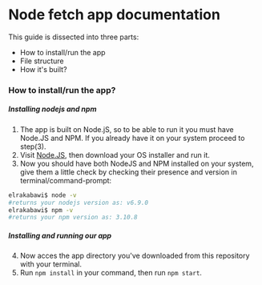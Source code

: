 # Node fetch app documentation
This guide is dissected into three parts:
* How to install/run the app
* File structure 
* How it's built?



### How to install/run the app?
##### Installing nodejs and npm
1) The app is built on Node.jS, so to be able to run it you must have Node.JS and NPM. If you already have it on your system proceed to step(3).
2) Visit [Node.JS](https://nodejs.org/en/download/), then download your OS installer and run it.
3) Now you should have both NodeJS and NPM installed on your system, give them a little check by checking their presence and version in terminal/command-prompt:
  ```bash
  elrakabawi$ node -v
  #returns your nodejs version as: v6.9.0
  elrakabawi$ npm -v
  #returns your npm version as: 3.10.8
  ```
  ##### Installing and running our app
  4) Now acces the app directory you've downloaded from this repository with your terminal.
  5) Run ```npm install``` in your command, then run ```npm start```.

